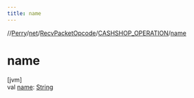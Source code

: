 ```yaml
---
title: name
---
```

//[Perry](../../../../index.html)/[net](../../index.html)/[RecvPacketOpcode](../index.html)/[CASHSHOP_OPERATION](index.html)/[name](name.html)



# name



[jvm]\
val [name](name.html): [String](https://kotlinlang.org/api/latest/jvm/stdlib/kotlin/-string/index.html)




